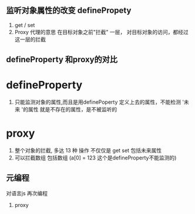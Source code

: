 ## 监听对象属性的改变 definePropety
1. get / set
2. Proxy 代理的意思
  在目标对象之前"拦截" 一层， 对目标对象的访问，都经过这一层的拦截

## defineProperty 和proxy的对比

# defineProperty
1. 只能监测对象的属性,而且是用definePoperty 定义上去的属性，不能检测 '未来 '的属性 就是不存在的属性，是不被监听的

# proxy
1. 整个对象的拦截, 多达 13 种 操作 不仅仅是 get set 包括未来属性
2. 可以拦截数组 包括数组 (a[0] = 123 这个是defineProperty不能监测的)

## 元编程
对语言js 再次编程
1. proxy